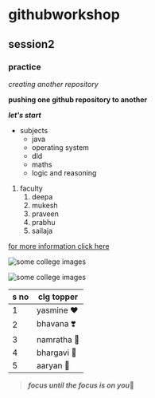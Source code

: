 # githubworkshop

## session2

### practice

*creating another repository*

**pushing one github repository to another**

***let's start***
* subjects
  * java
  * operating system
  * dld
  * maths
  * logic and reasoning
 
1. faculty
    1. deepa
    2. mukesh
    3. praveen
    4. prabhu
    5. sailaja
   
  [ for more information click here](https://www.vrsiddhartha.ac.in)
  
  ![some college images](https://cache.careers360.mobi/media/colleges/reviews/vr2.jpg)
  
  ![some  college images](https://cache.careers360.mobi/media/colleges/reviews/2_6.JPG)
  
  s no|clg topper
  -------|------
  1|yasmine :heart:
  2|bhavana :heavy_heart_exclamation:
  3|namratha :orange_heart:
  4|bhargavi :green_heart:
  5|aaryan    :orange_heart:
  
  > ***focus until the focus is on you***:revolving_hearts:
  

